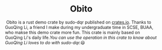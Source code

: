 # <div align="center">Obito</div>

​	Obito is a rust demo crate by sudo-dqr published on [crates.io](https://crates.io). Thanks to GuoQing Li, a friend I make during my undergraduate time in  SCSE, BUAA, who makse this demo crate more fun. This crate is mainly based on GuoQing Li's daily life.*You can use the operation in this crate to know about GuoQing Li loves to do with sudo-dqr.*:smiley:

